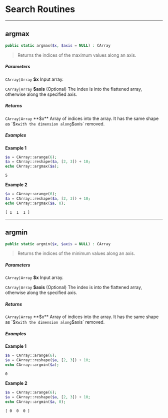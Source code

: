 # Search Routines

---

## argmax
```php
public static argmax($x, $axis = NULL) : CArray
```
> Returns the indices of the maximum values along an axis.

##### Parameters

`CArray|Array` **$x** Input array.

`CArray|Array` **$axis** (Optional) The index is into the flattened array, otherwise along the specified axis.

##### Returns

`CArray|Array` **$x** Array of indices into the array. It has the same shape as `$x` with the dimension along `$axis` removed.

##### Examples

**Example 1**
```php
$a = CArray::arange(6);
$a = CArray::reshape($a, [2, 3]) + 10;
echo CArray::argmax($a);
```
```
5
```

**Example 2**
```php
$a = CArray::arange(6);
$a = CArray::reshape($a, [2, 3]) + 10;
echo CArray::argmax($a, 0);
```
```
[ 1  1  1 ]
```

---

## argmin
```php
public static argmin($x, $axis = NULL) : CArray
```
> Returns the indices of the minimum values along an axis.

##### Parameters

`CArray|Array` **$x** Input array.

`CArray|Array` **$axis** (Optional) The index is into the flattened array, otherwise along the specified axis.

##### Returns

`CArray|Array` **$x** Array of indices into the array. It has the same shape as `$x` with the dimension along `$axis` removed.

##### Examples

**Example 1**
```php
$a = CArray::arange(6);
$a = CArray::reshape($a, [2, 3]) + 10;
echo CArray::argmin($a);
```
```
0
```

**Example 2**
```php
$a = CArray::arange(6);
$a = CArray::reshape($a, [2, 3]) + 10;
echo CArray::argmin($a, 0);
```
```
[ 0  0  0 ]
```